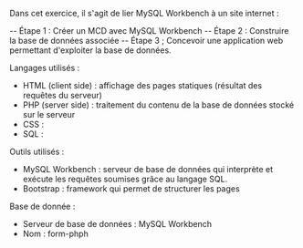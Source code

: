 Dans cet exercice, il s'agit de lier MySQL Workbench à un site internet : 

-- Étape 1 : Créer un MCD avec MySQL Workbench
-- Étape 2 : Construire la base de données associée
-- Étape 3 ; Concevoir une application web permettant d'exploiter la base de données.

Langages utilisés : 
- HTML (client side) : affichage des pages statiques (résultat des requêtes du serveur)
- PHP (server side) : traitement du contenu de la base de données stocké sur le serveur
- CSS : 
- SQL : 

Outils utilisés : 
- MySQL Workbench : serveur de base de données qui interprète et exécute les requêtes soumises grâce au langage SQL. 
- Bootstrap : framework qui permet de structurer les pages

Base de donnée : 
- Serveur de base de données : MySQL Workbench
- Nom : form-phph
